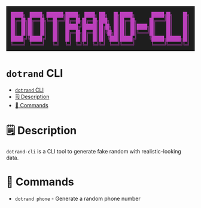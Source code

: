 <img src="./assets/logo.png" width="800" height="120">

# `dotrand` CLI

<!-- toc -->

- [`dotrand` CLI](#dotrand-cli)
- [🗒 Description](#-description)
- [🔨 Commands](#-commands)
<!-- tocstop -->

# 🗒 Description

`dotrand-cli` is a CLI tool to generate fake random with realistic-looking data.

# 🔨 Commands

<!-- commands -->

- `dotrand phone` - Generate a random phone number
<!-- commandsstop -->
